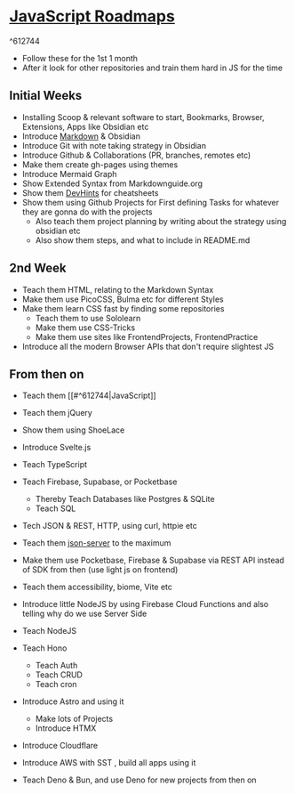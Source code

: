 # [JavaScript Roadmaps](https://dev.to/tmsangdev/top-10-github-repositoriess-for-javascript-developers-42oa)

^612744

- Follow these for the 1st 1 month
- After it look for other repositories and train them hard in JS for the time

## Initial Weeks
- Installing Scoop & relevant software to start, Bookmarks, Browser, Extensions, Apps like Obsidian etc
- Introduce [Markdown](https://markdownguide.org) & Obsidian
- Introduce Git with note taking strategy in Obsidian
- Introduce Github & Collaborations (PR, branches, remotes etc)
- Make them create gh-pages using themes 
- Introduce Mermaid Graph
- Show Extended Syntax from Markdownguide.org 
- Show them [DevHints](https://devhinds.io) for cheatsheets
- Show them using Github Projects for First defining Tasks for whatever they are gonna do with the projects 
	- Also teach them project planning by writing about the strategy using obsidian etc
	- Also show them steps, and what to include in README.md


## 2nd Week 

- Teach them HTML, relating to the Markdown Syntax 
- Make them use PicoCSS, Bulma etc for different Styles
- Make them learn CSS fast by finding some repositories 
	- Teach them to use Sololearn
	- Make them use CSS-Tricks
	- Make them use sites like FrontendProjects, FrontendPractice
- Introduce all the modern Browser APIs that don't require slightest JS

## From then on

- Teach them [[#^612744|JavaScript]]
- Teach them jQuery
- Show them using ShoeLace 
- Introduce Svelte.js
- Teach TypeScript
- Teach Firebase, Supabase, or Pocketbase
	- Thereby Teach Databases like Postgres & SQLite
	- Teach SQL

- Tech JSON & REST, HTTP, using curl, httpie etc
- Teach them [json-server](https://youtube.com/playlist?list=PLC3y8-rFHvwhc9YZIdqNL5sWeTCGxF4ya&si=TWDFbQt8fHMJ1AF7) to the maximum
- Make them use Pocketbase, Firebase & Supabase via REST API instead of SDK from then (use light js on frontend)
- Teach them accessibility, biome, Vite etc

- Introduce little NodeJS by using Firebase Cloud Functions and also telling why do we use Server Side 
- Teach NodeJS
- Teach Hono
	- Teach Auth
	- Teach CRUD
	- Teach cron
- Introduce Astro and using it
	- Make lots of Projects 
	- Introduce HTMX
- Introduce Cloudflare
- Introduce AWS with SST , build all apps using it
- Teach Deno & Bun, and use Deno for new projects from then on
